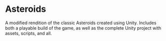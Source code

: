 # Asteroids
A modified rendition of the classic Asteroids created using Unity. Includes both a playable build of the game, as well as the complete Unity project with assets, scripts, and all.
